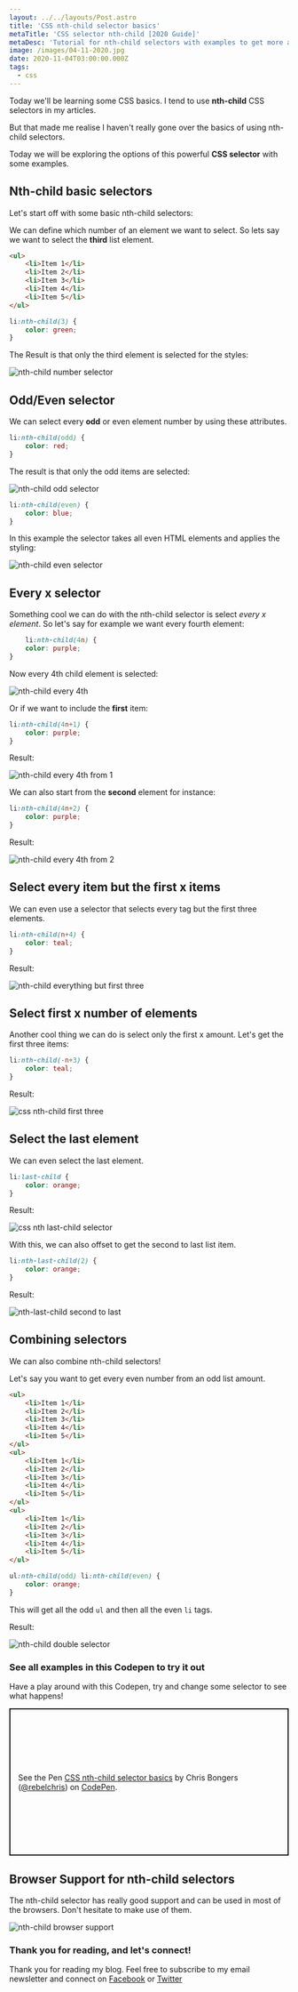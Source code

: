 ```yaml
---
layout: ../../layouts/Post.astro
title: 'CSS nth-child selector basics'
metaTitle: 'CSS selector nth-child [2020 Guide]'
metaDesc: 'Tutorial for nth-child selectors with examples to get more advanced with CSS selectors.'
image: /images/04-11-2020.jpg
date: 2020-11-04T03:00:00.000Z
tags:
  - css
---
```

Today we'll be learning some CSS basics. I tend to use **nth-child** CSS selectors in my articles.

But that made me realise I haven't really gone over the basics of using nth-child selectors.

Today we will be exploring the options of this powerful **CSS selector** with some examples.

## Nth-child basic selectors

Let's start off with some basic nth-child selectors:

We can define which number of an element we want to select.
So lets say we want to select the **third** list element.

```html
<ul>
	<li>Item 1</li>
	<li>Item 2</li>
	<li>Item 3</li>
	<li>Item 4</li>
	<li>Item 5</li>
</ul>
```

```css
li:nth-child(3) {
	color: green;
}
```

The Result is that only the third element is selected for the styles:

![nth-child number selector](https://cdn.hashnode.com/res/hashnode/image/upload/v1603953090173/kNoTwk5wQ.png)

## Odd/Even selector

We can select every **odd** or even element number by using these attributes.

```css
li:nth-child(odd) {
	color: red;
}
```

The result is that only the odd items are selected:

![nth-child odd selector](https://cdn.hashnode.com/res/hashnode/image/upload/v1603953180508/mOfb-Ohpt.png)

```css
li:nth-child(even) {
	color: blue;
}
```

In this example the selector takes all even HTML elements and applies the styling:

![nth-child even selector](https://cdn.hashnode.com/res/hashnode/image/upload/v1603953276502/dkIvFotzH.png)

## Every x selector

Something cool we can do with the nth-child selector is select *every x element*. So let's say for example we want every fourth element:

```css
	li:nth-child(4n) {
	color: purple;
}
```

Now every 4th child element is selected:

![nth-child every 4th](https://cdn.hashnode.com/res/hashnode/image/upload/v1603953487189/op6o9I7v9.png)

Or if we want to include the **first** item:

```css
li:nth-child(4n+1) {
	color: purple;
}
```

Result:

![nth-child every 4th from 1](https://cdn.hashnode.com/res/hashnode/image/upload/v1603953546992/KCD9skbbi.png)

We can also start from the **second** element for instance:

```css
li:nth-child(4n+2) {
	color: purple;
}
```

Result:

![nth-child every 4th from 2](https://cdn.hashnode.com/res/hashnode/image/upload/v1603953604949/keOd4BGNb.png)

## Select every item but the first x items

We can even use a selector that selects every tag but the first three elements.

```css
li:nth-child(n+4) {
	color: teal;
}
```

Result:

![nth-child everything but first three](https://cdn.hashnode.com/res/hashnode/image/upload/v1603953815447/vne_7Xk5x.png)

## Select first x number of elements

Another cool thing we can do is select only the first x amount.
Let's get the first three items:

```css
li:nth-child(-n+3) {
	color: teal;
}
```

Result:

![css nth-child first three](https://cdn.hashnode.com/res/hashnode/image/upload/v1603953716166/xU2rNxDmh.png)

## Select the last element

We can even select the last element.

```css
li:last-child {
	color: orange;
}
```

Result:

![css nth last-child selector](https://cdn.hashnode.com/res/hashnode/image/upload/v1603953907898/17CMTtCwu.png)

With this, we can also offset to get the second to last list item.

```css
li:nth-last-child(2) {
	color: orange;
}
```

Result:

![nth-last-child second to last](https://cdn.hashnode.com/res/hashnode/image/upload/v1603953976867/7uDnaiAf0.png)

## Combining selectors

We can also combine nth-child selectors!

Let's say you want to get every even number from an odd list amount.

```html
<ul>
	<li>Item 1</li>
	<li>Item 2</li>
	<li>Item 3</li>
	<li>Item 4</li>
	<li>Item 5</li>
</ul>
<ul>
	<li>Item 1</li>
	<li>Item 2</li>
	<li>Item 3</li>
	<li>Item 4</li>
	<li>Item 5</li>
</ul>
<ul>
	<li>Item 1</li>
	<li>Item 2</li>
	<li>Item 3</li>
	<li>Item 4</li>
	<li>Item 5</li>
</ul>
```

```css
ul:nth-child(odd) li:nth-child(even) {
	color: orange;
}
```

This will get all the odd `ul` and then all the even `li` tags.

Result:

![nth-child double selector](https://cdn.hashnode.com/res/hashnode/image/upload/v1603954160335/8HKRdyewL.png)

### See all examples in this Codepen to try it out

Have a play around with this Codepen, try and change some selector to see what happens!

<p class="codepen" data-height="265" data-theme-id="dark" data-default-tab="html,result" data-user="rebelchris" data-slug-hash="wvWyxjw" style="height: 265px; box-sizing: border-box; display: flex; align-items: center; justify-content: center; border: 2px solid; margin: 1em 0; padding: 1em;" data-pen-title="CSS nth-child selector basics">
  <span>See the Pen <a href="https://codepen.io/rebelchris/pen/wvWyxjw">
  CSS nth-child selector basics</a> by Chris Bongers (<a href="https://codepen.io/rebelchris">@rebelchris</a>)
  on <a href="https://codepen.io">CodePen</a>.</span>
</p>
<script async src="https://static.codepen.io/assets/embed/ei.js"></script>

## Browser Support for nth-child selectors

The nth-child selector has really good support and can be used in most of the browsers.
Don't hesitate to make use of them.

![nth-child browser support](https://caniuse.bitsofco.de/static/v1/mdn-css__selectors__nth-child-1603954242177.png)

### Thank you for reading, and let's connect!

Thank you for reading my blog. Feel free to subscribe to my email newsletter and connect on [Facebook](https://www.facebook.com/DailyDevTipsBlog) or [Twitter](https://twitter.com/DailyDevTips1)
